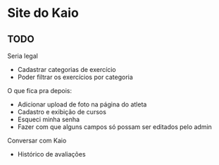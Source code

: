 # Site do Kaio

## TODO

Seria legal
- Cadastrar categorias de exercício
- Poder filtrar os exercícios por categoria

O que fica pra depois:
- Adicionar upload de foto na página do atleta
- Cadastro e exibição de cursos
- Esqueci minha senha
- Fazer com que alguns campos só possam ser editados pelo admin


Conversar com Kaio
- Histórico de avaliações

